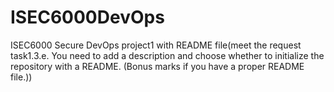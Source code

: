 # ISEC6000DevOps
ISEC6000 Secure DevOps project1 with README file(meet the request task1.3.e. You need to add a description and choose whether to initialize the repository
with a README. (Bonus marks if you have a proper README file.))
